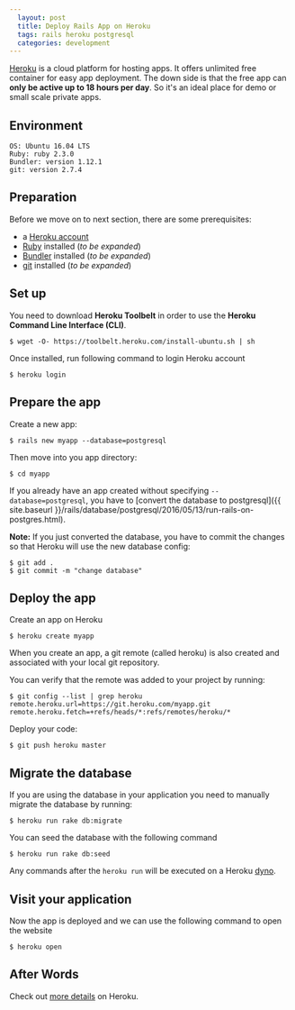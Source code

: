 ```yaml
---
  layout: post
  title: Deploy Rails App on Heroku
  tags: rails heroku postgresql
  categories: development
---
```


[Heroku](https://www.heroku.com/home) is a cloud platform for hosting apps. It offers unlimited free container for easy app deployment. <!--excerpt-->The down side is that the free app can **only be active up to 18 hours per day**. So it's an ideal place for demo or small scale private apps.

## Environment

```
OS: Ubuntu 16.04 LTS
Ruby: ruby 2.3.0
Bundler: version 1.12.1
git: version 2.7.4
```

## Preparation

Before we move on to next section, there are some prerequisites:

* a [Heroku account](https://signup.heroku.com/dc)
* [Ruby](https://www.ruby-lang.org/en/) installed (*to be expanded*)
* [Bundler](http://bundler.io/) installed (*to be expanded*)
* [git](https://git-scm.com/) installed (*to be expanded*)

## Set up

You need to download **Heroku Toolbelt** in order to use the **Heroku Command Line Interface (CLI)**.

```
$ wget -O- https://toolbelt.heroku.com/install-ubuntu.sh | sh
```

Once installed, run following command to login Heroku account

```
$ heroku login
```

## Prepare the app

Create a new app:

```
$ rails new myapp --database=postgresql
```

Then move into you app directory:

```
$ cd myapp
```

If you already have an app created without specifying `--database=postgresql`, you have to [convert the database to postgresql]({{ site.baseurl }}/rails/database/postgresql/2016/05/13/run-rails-on-postgres.html).

**Note:** If you just converted the database, you have to commit the changes so that Heroku will use the new database config:

```
$ git add .
$ git commit -m "change database"
```

## Deploy the app

Create an app on Heroku

```
$ heroku create myapp
```

When you create an app, a git remote (called heroku) is also created and associated with your local git repository.

You can verify that the remote was added to your project by running:

```
$ git config --list | grep heroku
remote.heroku.url=https://git.heroku.com/myapp.git
remote.heroku.fetch=+refs/heads/*:refs/remotes/heroku/*
```

Deploy your code:

```
$ git push heroku master
```

## Migrate the database

If you are using the database in your application you need to manually migrate the database by running:

```
$ heroku run rake db:migrate
```

You can seed the database with the following command

```
$ heroku run rake db:seed
```

Any commands after the `heroku run` will be executed on a Heroku [dyno](https://devcenter.heroku.com/articles/dynos).

##  Visit your application

Now the app is deployed and we can use the following command to open the website

```
$ heroku open
```

## After Words

Check out [more details](https://devcenter.heroku.com/articles/getting-started-with-rails4) on Heroku.
